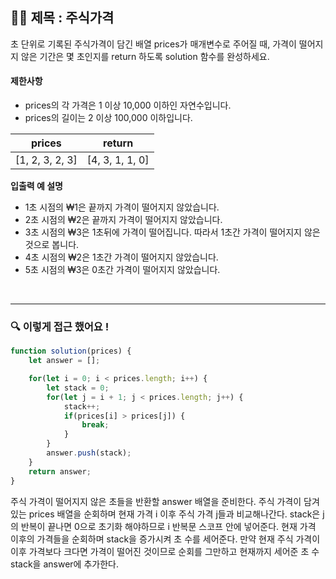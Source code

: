 ## ✍🏻 제목 : 주식가격
초 단위로 기록된 주식가격이 담긴 배열 prices가 매개변수로 주어질 때, 가격이 떨어지지 않은 기간은 몇 초인지를 return 하도록 solution 함수를 완성하세요.

#### 제한사항
- prices의 각 가격은 1 이상 10,000 이하인 자연수입니다.
- prices의 길이는 2 이상 100,000 이하입니다.

|prices|return|
|:------:|:----:|
|[1, 2, 3, 2, 3]|[4, 3, 1, 1, 0]|

**입출력 예 설명**

- 1초 시점의 ₩1은 끝까지 가격이 떨어지지 않았습니다.
- 2초 시점의 ₩2은 끝까지 가격이 떨어지지 않았습니다.
- 3초 시점의 ₩3은 1초뒤에 가격이 떨어집니다. 따라서 1초간 가격이 떨어지지 않은 것으로 봅니다.
- 4초 시점의 ₩2은 1초간 가격이 떨어지지 않았습니다.
- 5초 시점의 ₩3은 0초간 가격이 떨어지지 않았습니다.

</br>

---

### 🔍 이렇게 접근 했어요 !

```javascript
function solution(prices) {
    let answer = [];

    for(let i = 0; i < prices.length; i++) {
        let stack = 0;
        for(let j = i + 1; j < prices.length; j++) {
            stack++;
            if(prices[i] > prices[j]) {
                break;
            }
        }
        answer.push(stack);
    }
    return answer;
}
```
주식 가격이 떨어지지 않은 초들을 반환할 answer 배열을 준비한다. 주식 가격이 담겨있는 prices 배열을 순회하며 현재 가격 i 이후 주식 가격 j들과 비교해나간다. stack은 j의 반복이 끝나면 0으로 초기화 해야하므로 i 반복문 스코프 안에 넣어준다. 현재 가격 이후의 가격들을 순회하며 stack을 증가시켜 초 수를 세어준다. 만약 현재 주식 가격이 이후 가격보다 크다면 가격이 떨어진 것이므로 순회를 그만하고 현재까지 세어준 초 수 stack을 answer에 추가한다.